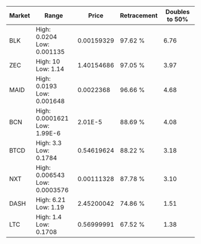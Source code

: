 | Market | Range | Price| Retracement | Doubles to 50% |
| --- | --- | --- | --- | --- |
| BLK | High: 0.0204<br />Low: 0.001135 | 0.00159329 | 97.62 % | 6.76 |
| ZEC | High: 10<br />Low: 1.14 | 1.40154686 | 97.05 % | 3.97 |
| MAID | High: 0.0193<br />Low: 0.001648 | 0.0022368 | 96.66 % | 4.68 |
| BCN | High: 0.0001621<br />Low: 1.99E-6 | 2.01E-5 | 88.69 % | 4.08 |
| BTCD | High: 3.3<br />Low: 0.1784 | 0.54619624 | 88.22 % | 3.18 |
| NXT | High: 0.006543<br />Low: 0.0003576 | 0.00111328 | 87.78 % | 3.10 |
| DASH | High: 6.21<br />Low: 1.19 | 2.45200042 | 74.86 % | 1.51 |
| LTC | High: 1.4<br />Low: 0.1708 | 0.56999991 | 67.52 % | 1.38 |
